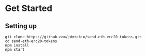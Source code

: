 # Get Started

## Setting up
```
git clone https://github.com/jdmtokio/send-eth-erc20-tokens.git
cd send-eth-erc20-tokens
npm install
npm start
```
